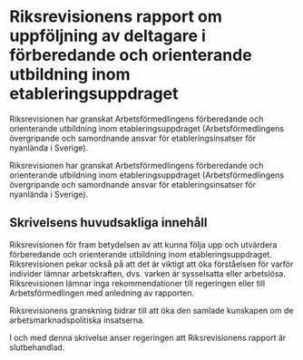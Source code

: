 # Riksrevisionens rapport om uppföljning av deltagare i förberedande och orienterande utbildning inom etableringsuppdraget

Riksrevisionen har granskat Arbetsförmedlingens förberedande och orienterande utbildning inom etableringsuppdraget (Arbetsförmedlingens övergripande och samordnande ansvar för etableringsinsatser för nyanlända i Sverige).

Riksrevisionen har granskat Arbetsförmedlingens förberedande och orienterande utbildning inom etableringsuppdraget (Arbetsförmedlingens övergripande och samordnande ansvar för etableringsinsatser för nyanlända i Sverige).

## Skrivelsens huvudsakliga innehåll

Riksrevisionen för fram betydelsen av att kunna följa upp och utvärdera förberedande och orienterande utbildning inom etableringsuppdraget. Riksrevisionen pekar också på att det är viktigt att öka förståelsen för varför individer lämnar arbetskraften, dvs. varken är sysselsatta eller arbetslösa. Riksrevisionen lämnar inga rekommendationer till regeringen eller till Arbetsförmedlingen med anledning av rapporten.

Riksrevisionens granskning bidrar till att öka den samlade kunskapen om de arbetsmarknadspolitiska insatserna.

I och med denna skrivelse anser regeringen att Riksrevisionens rapport är slutbehandlad.
